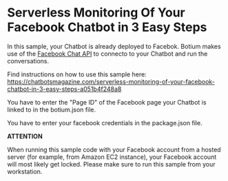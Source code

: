 # Serverless Monitoring Of Your Facebook Chatbot in 3 Easy Steps

In this sample, your Chatbot is already deployed to Facebok. Botium makes use of the [Facebook Chat API](https://github.com/Schmavery/facebook-chat-api) to connecto to your Chatbot and run the conversations.

Find instructions on how to use this sample here: https://chatbotsmagazine.com/serverless-monitoring-of-your-facebook-chatbot-in-3-easy-steps-a051b4f248a8

You have to enter the "Page ID" of the Facebook page your Chatbot is linked to in the botium.json file.

You have to enter your facebook credentials in the package.json file.

**ATTENTION**

When running this sample code with your Facebook account from a hosted server (for example, from Amazon EC2 instance), your Facebook account will most likely get locked. Please make sure to run this sample from your workstation.
